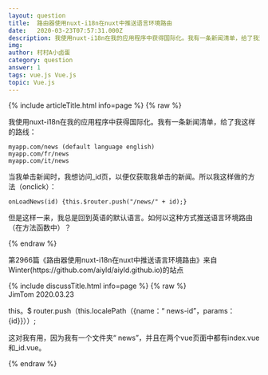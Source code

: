 ```yaml
---
layout: question
title:  路由器使用nuxt-i18n在nuxt中推送语言环境路由
date:   2020-03-23T07:57:31.000Z
description: 我使用nuxt-i18n在我的应用程序中获得国际化。我有一条新闻清单，给了我这样的路线：myapp.com/news (default languag...
img: 
author: 村村A小卤蛋
category: question
answer: 1
tags: vue.js Vue.js
topic: Vue.js
---
```

<div class="article-root">
  <div class="article">
    {% include articleTitle.html info=page %}
    {% raw %}
    <div class="article-content"><p><font style="vertical-align: inherit;"><font style="vertical-align: inherit;">我使用nuxt-i18n在我的应用程序中获得国际化。</font><font style="vertical-align: inherit;">我有一条新闻清单，给了我这样的路线：</font></font></p>

<pre><code>myapp.com/news (default language english)<font></font>
myapp.com/fr/news<font></font>
myapp.com/it/news<font></font>
</code></pre>

<p><font style="vertical-align: inherit;"><font style="vertical-align: inherit;">当我单击新闻时，我想访问_id页，以便仅获取我单击的新闻。</font><font style="vertical-align: inherit;">所以我这样做的方法（onclick）：</font></font></p>

<pre><code>onLoadNews(id) {this.$router.push("/news/" + id);}
</code></pre>

<p><font style="vertical-align: inherit;"><font style="vertical-align: inherit;">但是这样一来，我总是回到英语的默认语言。</font><font style="vertical-align: inherit;">如何以这种方式推送语言环境路由（在方法函数中）？</font></font></p></div>
    {% endraw %}
  </div>
  <p class="winter_mark">第2966篇《路由器使用nuxt-i18n在nuxt中推送语言环境路由》来自Winter(https://github.com/aiyld/aiyld.github.io)的站点</p>
  <div class="discuss-wrapper">
    {% include discussTitle.html info=page %}
    {% raw %}
    <div class="discuss-item">
        <div class="discuss-parent">
          <div class="discuss-meta">
            <span class="discuss-user">JimTom</span>
            <span class="discuss-time">2020.03.23</span>
          </div>
          <div class="discuss-comment"><p><font style="vertical-align: inherit;"><font style="vertical-align: inherit;">this。$ router.push（this.localePath（{name：“ news-id”，params：{id}}））; </font></font></p>

<p><font style="vertical-align: inherit;"><font style="vertical-align: inherit;">这对我有用，因为我有一个文件夹“ news”，并且在两个vue页面中都有index.vue和_id.vue。</font></font></p></div>
        </div></div>
    {% endraw %}
  </div>
<div>
